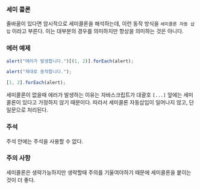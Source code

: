 ### 세미 콜론

줄바꿈이 있다면 암시적으로 세미콜론을 해석하는데, 이런 동작 방식을 `세미콜론 자동 삽입` 이라고 부른다.
이는 대부분의 경우를 의미하지만 항상을 의미하는 것은 아니다.

### 에러 예제

```js
alert("에러가 발생합니다.")[(1, 2)].forEach(alert);
```

```js
alert("제대로 동작합니다.");

[1, 2].forEach(alert);
```

세미콜론이 없을때 에러가 발생하는 이유는 자바스크립트가 대괄호 `[...]` 앞에는 세미콜론이 있다고 가정하지 않기 때문이다.
따라서 세미콜론 자동삽입이 일어나지 않고, 단일문으로 처리된다.

### 주석

주석 안에는 주석을 사용할 수 없다.

### 주의 사항

세미콜론은 생략가능하지만 생략할때 주의를 기울여야하기 때문에 세미콜론을 붙이는 것이 더 좋다.
